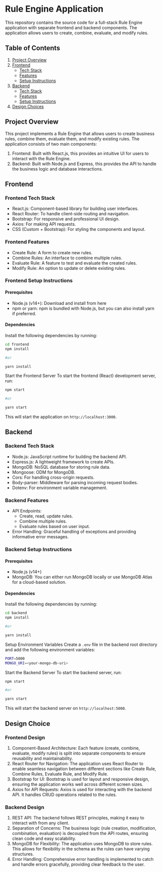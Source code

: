 # Rule Engine Application

This repository contains the source code for a full-stack Rule Engine application with separate frontend and backend components. The application allows users to create, combine, evaluate, and modify rules.

## Table of Contents

1. [Project Overview](#project-overview)
2. [Frontend](#frontend)
    - [Tech Stack](#frontend-tech-stack)
    - [Features](#frontend-features)
    - [Setup Instructions](#frontend-setup-instructions)
3. [Backend](#backend)
    - [Tech Stack](#backend-tech-stack)
    - [Features](#backend-features)
    - [Setup Instructions](#backend-setup-instructions)
4. [Design Choices](#design-choice)

## Project Overview

This project implements a Rule Engine that allows users to create business rules, combine them, evaluate them, and modify existing rules. The application consists of two main components:

1. Frontend: Built with React.js, this provides an intuitive UI for users to interact with the Rule Engine.
2. Backend: Built with Node.js and Express, this provides the API to handle the business logic and database 
   interactions.

## Frontend

### Frontend Tech Stack

- React.js: Component-based library for building user interfaces.
- React Router: To handle client-side routing and navigation.
- Bootstrap: For responsive and professional UI design.
- Axios: For making API requests.
- CSS (Custom + Bootstrap): For styling the components and layout.

### Frontend Features
- Create Rule: A form to create new rules.
- Combine Rules: An interface to combine multiple rules.
- Evaluate Rule: A feature to test and evaluate the created rules.
- Modify Rule: An option to update or delete existing rules.

### Frontend Setup Instructions

#### Prerequisites
- Node.js (v14+): Download and install from here
- npm or yarn: npm is bundled with Node.js, but you can also install yarn if preferred.

#### Dependencies
Install the following dependencies by running:
```bash
cd frontend
npm install

#or

yarn install
```
Start the Frontend Server
To start the frontend (React) development server, run:
```bash
npm start

#or

yarn start
```

This will start the application on `http://localhost:3000`.


## Backend

### Backend Tech Stack

- Node.js: JavaScript runtime for building the backend API.
- Express.js: A lightweight framework to create APIs.
- MongoDB: NoSQL database for storing rule data.
- Mongoose: ODM for MongoDB.
- Cors: For handling cross-origin requests.
- Body-parser: Middleware for parsing incoming request bodies.
- Dotenv: For environment variable management.

### Backend Features

- API Endpoints:
    - Create, read, update rules.
    - Combine multiple rules.
    - Evaluate rules based on user input.
- Error Handling: Graceful handling of exceptions and providing informative error messages.

### Backend Setup Instructions

#### Prerequisites
- Node.js (v14+)
- MongoDB: You can either run MongoDB locally or use MongoDB Atlas for a cloud-based solution.

#### Dependencies
Install the following dependencies by running:
```bash
cd backend
npm install

#or

yarn install
```
Setup Environment Variables
Create a `.env` file in the backend root directory and add the following environment variables:
```bash
PORT=5000
MONGO_URI=<your-mongo-db-uri>
```
Start the Backend Server
To start the backend server, run:
```bash
npm start

#or

yarn start
```

This will start the backend server on `http://localhost:5000`.


## Design Choice

### Frontend Design

1. Component-Based Architecture: Each feature (create, combine, evaluate, modify rules) is split into separate 
   components to ensure reusability and maintainability.
2. React Router for Navigation: The application uses React Router to enable seamless navigation between 
   different sections like Create Rule, Combine Rules, Evaluate Rule, and Modify Rule.
3. Bootstrap for UI: Bootstrap is used for layout and responsive design, ensuring the application works well 
   across different screen sizes.
4. Axios for API Requests: Axios is used for interacting with the backend API. It handles CRUD operations 
   related to the rules.


### Backend Design

1. REST API: The backend follows REST principles, making it easy to interact with from any client.
2. Separation of Concerns: The business logic (rule creation, modification, combination, evaluation) is 
   decoupled from the API routes, ensuring clean code and easy scalability.
3. MongoDB for Flexibility: The application uses MongoDB to store rules. This allows for flexibility in the 
   schema as the rules can have varying structures.
4. Error Handling: Comprehensive error handling is implemented to catch and handle errors gracefully, providing 
   clear feedback to the user.